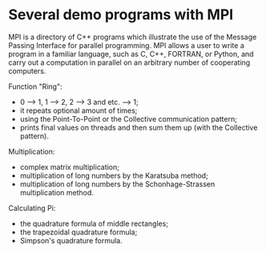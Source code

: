 # Several demo programs with MPI
MPI is a directory of C++ programs which illustrate the use of the Message Passing Interface for parallel programming. MPI allows a user to write a program in a familiar language, such as C, C++, FORTRAN, or Python, and carry out a computation in parallel on an arbitrary number of cooperating computers.  

Function "Ring": 
- 0 --> 1, 1 --> 2, 2 --> 3 and etc. --> 1;
- it repeats optional amount of times;
- using the Point-To-Point or the Collective communication pattern;
- prints final values on threads and then sum them up (with the Collective pattern).

Multiplication:
- complex matrix multiplication;
- multiplication of long numbers by the Karatsuba method;
- multiplication of long numbers by the Schonhage-Strassen multiplication method.  

Calculating Pi:
- the quadrature formula of middle rectangles;
- the trapezoidal quadrature formula;
- Simpson's quadrature formula.
